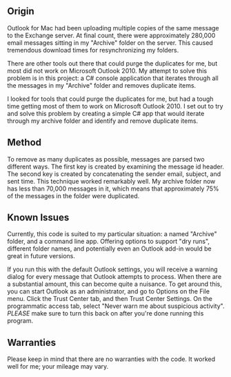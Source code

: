 ## Origin
Outlook for Mac had been uploading multiple copies of the same message to the Exchange server. At final count, there were approximately 280,000 email messages sitting in my "Archive" folder on the server. This caused tremendous download times for resynchronizing my folders.

There are other tools out there that could purge the duplicates for me, but most did not work on Microsoft Outlook 2010. My attempt to solve this problem is in this project: a C# console application that iterates through all the messages in my "Archive" folder and removes duplicate items.

I looked for tools that could purge the duplicates for me, but had a tough time getting most of them to work on Microsoft Outlook 2010. I set out to try and solve this problem by creating a simple C# app that would iterate through my archive folder and identify and remove duplicate items.

## Method
To remove as many duplicates as possible, messages are parsed two different ways. The first key is created by examining the message id header. The second key is created by concatenating the sender email, subject, and sent time. This technique worked remarkably well. My archive folder now has less than 70,000 messages in it, which means that approximately 75% of the messages in the folder were duplicated.

## Known Issues
Currently, this code is suited to my particular situation: a named "Archive" folder, and a command line app. Offering options to support "dry runs", different folder names, and potentially even an Outlook add-in would be great in future versions.

If you run this with the default Outlook settings, you will receive a warning dialog for every message that Outlook attempts to process. When there are a substantial amount, this can become quite a nuisance. To get around this, you can start Outlook as an administrator, and go to Options on the File menu. Click the Trust Center tab, and then Trust Center Settings. On the programmatic access tab, select "Never warn me about suspicious activity". *PLEASE* make sure to turn this back on after you're done running this program.

## Warranties
Please keep in mind that there are no warranties with the code. It worked well for me; your mileage may vary.
